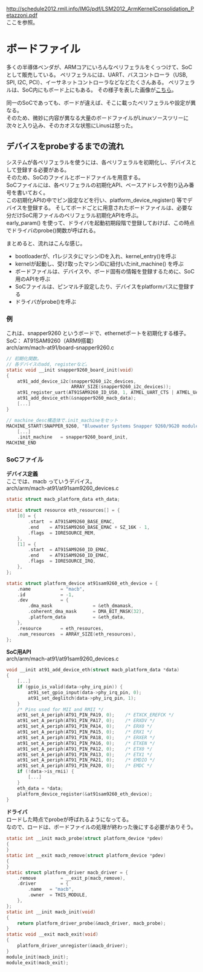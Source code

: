 http://schedule2012.rmll.info/IMG/pdf/LSM2012_ArmKernelConsolidation_Petazzoni.pdf  
ここを参照。

# ボードファイル

多くの半導体ベンダが、ARMコアにいろんなペリフェラルをくっつけて、SoCとして販売している。
ペリフェラルには、UART、バスコントローラ（USB, SPI, I2C, PCI）、イーサネットコントローラなどなどたくさんある。
ペリフェラルは、SoC内にもボード上にもある。
その様子を表した画像が[こちら](https://github.com/mozomozo101/kernel_docs/blob/master/soc-board-peripherals.png)。

同一のSoCであっても、ボードが違えば、そこに載ったペリフェラルや設定が異なる。  
そのため、微妙に内容が異なる大量のボードファイルがLinuxソースツリーに次々と入り込み、そのカオスな状態にLinusは怒った。

## デバイスをprobeするまでの流れ

システムが各ペリフェラルを使うには、各ペリフェラルを初期化し、デバイスとして登録する必要がある。  
そのため、SoCのファイルとボードファイルを用意する。  
SoCファイルには、各ペリフェラルの初期化API、ベースアドレスや割り込み番号を書いておく。  
この初期化APIの中でピン設定などを行い、platform_device_register() 等でデバイスを登録する。
そしてボードごとに用意されたボードファイルは、必要な分だけSoC用ファイルのペリフェラル初期化APIを呼ぶ。  
early_param() を使って、ドライバを起動初期段階で登録しておけば、この時点でドライバのprobe()関数が呼ばれる。  

まとめると、流れはこんな感じ。  
* bootloaderが、r1レジスタにマシンIDを入れ、kernel_entry()を呼ぶ
* kernelが起動し、受け取ったマシンIDに紐付いたinit_machine() を呼ぶ
* ボードファイルは、デバイスや、ボード固有の情報を登録するために、SoC用のAPIを呼ぶ
* SoCファイルは、ピンマルチ設定したり、デバイスをplatformバスに登録する
* ドライバがprobe()を呼ぶ


### 例
これは、snapper9260 というボードで、ethernetポートを初期化する様子。  
SoC： AT91SAM9260（ARM9搭載）  
arch/arm/mach-at91/board-snapper9260.c  
```c
// 初期化関数。
// 各デバイスのadd, registerなど。
static void __init snapper9260_board_init(void)
{
    at91_add_device_i2c(snapper9260_i2c_devices, 
                        ARRAY_SIZE(snapper9260_i2c_devices));
    at91_register_uart(AT91SAM9260_ID_US0, 1, ATMEL_UART_CTS | ATMEL_UART_RTS);
    at91_add_device_eth(&snapper9260_macb_data);
    [...]
}

// machine_desc構造体で.init_machineをセット
MACHINE_START(SNAPPER_9260, "Bluewater Systems Snapper 9260/9G20 module")
    [...]
    .init_machine   = snapper9260_board_init,
MACHINE_END
```

### SoCファイル
**デバイス定義**  
ここでは、macb っていうデバイス。  
arch/arm/mach-at91/at91sam9260_devices.c

```c
static struct macb_platform_data eth_data;

static struct resource eth_resources[] = {
    [0] = {
        .start  = AT91SAM9260_BASE_EMAC,
        .end    = AT91SAM9260_BASE_EMAC + SZ_16K - 1,
        .flags  = IORESOURCE_MEM,
    },
    [1] = {
        .start  = AT91SAM9260_ID_EMAC,
        .end    = AT91SAM9260_ID_EMAC,
        .flags  = IORESOURCE_IRQ,
    },
};

static struct platform_device at91sam9260_eth_device = {
    .name           = "macb",
    .id             = -1,
    .dev            = {
        .dma_mask               = &eth_dmamask,
        .coherent_dma_mask      = DMA_BIT_MASK(32),
        .platform_data          = &eth_data,
    },
    .resource       = eth_resources,
    .num_resources  = ARRAY_SIZE(eth_resources),
};
```

**SoC用API**  
arch/arm/mach-at91/at91sam9260_devices.c
```c
void __init at91_add_device_eth(struct macb_platform_data *data)
{
    [...]
    if (gpio_is_valid(data->phy_irq_pin)) {
        at91_set_gpio_input(data->phy_irq_pin, 0);
        at91_set_deglitch(data->phy_irq_pin, 1);
    }
    /* Pins used for MII and RMII */
    at91_set_A_periph(AT91_PIN_PA19, 0);    /* ETXCK_EREFCK */
    at91_set_A_periph(AT91_PIN_PA17, 0);    /* ERXDV */
    at91_set_A_periph(AT91_PIN_PA14, 0);    /* ERX0 */
    at91_set_A_periph(AT91_PIN_PA15, 0);    /* ERX1 */
    at91_set_A_periph(AT91_PIN_PA18, 0);    /* ERXER */
    at91_set_A_periph(AT91_PIN_PA16, 0);    /* ETXEN */
    at91_set_A_periph(AT91_PIN_PA12, 0);    /* ETX0 */
    at91_set_A_periph(AT91_PIN_PA13, 0);    /* ETX1 */
    at91_set_A_periph(AT91_PIN_PA21, 0);    /* EMDIO */
    at91_set_A_periph(AT91_PIN_PA20, 0);    /* EMDC */
    if (!data->is_rmii) {
        [...]
    }
    eth_data = *data;
    platform_device_register(&at91sam9260_eth_device);
}

```

**ドライバ**  
ロードした時点でprobeが呼ばれるようになってる。  
なので、ロードは、ボードファイルの処理が終わった後にする必要がありそう。
```c
static int __init macb_probe(struct platform_device *pdev)
{
}
static int __exit macb_remove(struct platform_device *pdev)
{
}
static struct platform_driver macb_driver = {
    .remove         = __exit_p(macb_remove),
    .driver         = {
        .name   = "macb",
        .owner  = THIS_MODULE,
    },
};
static int __init macb_init(void)
{
    return platform_driver_probe(&macb_driver, macb_probe);
}
static void __exit macb_exit(void)
{
    platform_driver_unregister(&macb_driver);
}
module_init(macb_init);
module_exit(macb_exit);

```

# 
